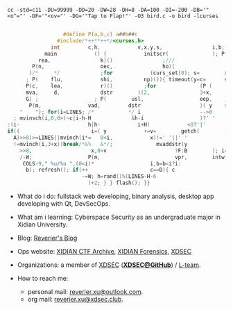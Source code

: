 ```shell
cc -std=c11 -DU=99999 -DD=20 -DW=28 -DH=8 -DA=100 -DI=-200 -DB='"<o^="' -DF='"<ov="' -DG='"Tap to Flap!"' -O3 bird.c -o bird -lcurses
```

```c

                  #define P(a,b,c) a##b##c
                #include/*++**++*/<curses.h>
              int         c,h,            v,x,y,s,                i,b; int
            main            () {            initscr(              ); P(cb,
          rea,                k)()                ;///
        P(n,                  oec,                ho)(
       )/*     */             ;for            (curs_set(0); s=        x=COLS/2
      ; P(    flu,            shi,          np)()){ timeout(y=c=      v=0);///
      P(c,    lea,            r)()          ;for              (P (
      mva,     d,             dstr        )(2,                3+x,
      G) ;                  ; P(        usl,                  eep,    )(U)){//
       P(m,               vad,         dstr                   )( y    >>8,x,//
    "    "); for(i=LINES; /*           */ i                   -->0
  ; mvinsch(i,0,0>(~c|i-h-H             &h-i                  )?' '
:(i-                      h|h-            i+H)            <0?'|'      :'=' ));
if((                       i=( y            +=v=        getch(        )>0?I:v+
  A)>>8)>=LINES||mvinch(i*=   0<i,            x)!=' '||' '
  !=mvinch(i,3+x))break/*&%   &*/;              mvaddstr(y
    >>8,                   x,0>v                      ?F:B        ); i=--s
    /-W;                  P(m,                        vpr,        intw)(0,
     COLS-9," %u/%u ",(0<i)*                  i,b=b<i?i:
      b); refresh(); if(++                    c==D){ c
                        -=W; h=rand()%(LINES-H-6
                          )+2; } } flash(); }}

```

- What do i do: fullstack web developing, binary analysis, desktop app developing with Qt, DevSecOps.
- What am i learning: Cyberspace Security as an undergraduate major in Xidian University.
- Blog: [Reverier's Blog](https://blog.woooo.tech/)
- Ops website: [XIDIAN CTF Archive](https://ctf.xidian.edu.cn/), [XIDIAN Forensics](https://forensics.xidian.edu.cn/), [XDSEC](https://www.xdsec.org/)

- Organizations: a member of [XDSEC](https://www.xdsec.org/) ([**XDSEC@GitHub**](https://github.com/XDSEC)) / [L-team](https://l.xdsec.org/).

- How to reach me:
  - personal mail: [reverier.xu@outlook.com](mailto:reverier.xu@woooo.tech).
  - org mail: [reverier.xu@xdsec.club](mailto:reverier.xu@xdsec.club).
